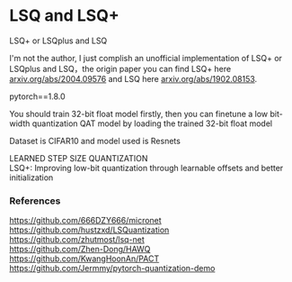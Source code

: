 # LSQ and LSQ+<br>
LSQ+ or LSQplus and LSQ <br>

I'm not the author, I just complish an unofficial implementation of LSQ+ or LSQplus and LSQ，the origin paper you can find LSQ+ here [arxiv.org/abs/2004.09576](https://arxiv.org/abs/2004.09576) and LSQ here [arxiv.org/abs/1902.08153](https://arxiv.org/abs/1902.08153).<br>

pytorch==1.8.0<br>

You should train 32-bit float model firstly, then you can finetune a low bit-width quantization QAT model by loading the trained 32-bit float model<br>

Dataset is CIFAR10 and model used is Resnets<br>

LEARNED STEP SIZE QUANTIZATION<br>
LSQ+: Improving low-bit quantization through learnable offsets and better initialization<br>

### References<br>
https://github.com/666DZY666/micronet<br>
https://github.com/hustzxd/LSQuantization<br>
https://github.com/zhutmost/lsq-net<br>
https://github.com/Zhen-Dong/HAWQ<br>
https://github.com/KwangHoonAn/PACT<br>
https://github.com/Jermmy/pytorch-quantization-demo<br>
